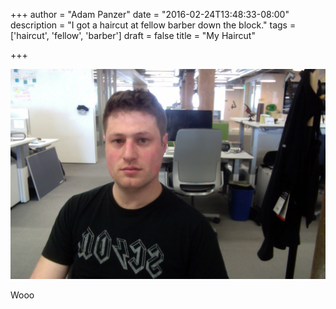 +++
author = "Adam Panzer"
date = "2016-02-24T13:48:33-08:00"
description = "I got a haircut at fellow barber down the block."
tags = ['haircut', 'fellow', 'barber']
draft = false
title = "My Haircut"

+++

![My Hair](/images/posts/2016/02/24/haircut.jpg)

Wooo